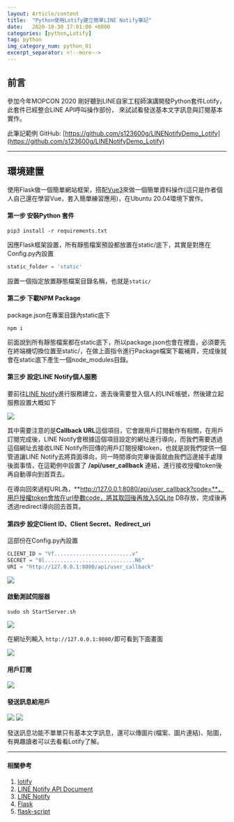 ```yaml
---
layout: Article/content
title:  "Python使用Lotify建立簡單LINE Notify筆記"
date:   2020-10-30 17:01:00 +0800
categories: [python,Lotify]
tag: python
img_category_num: python_01
excerpt_separator: <!--more-->
---
```


<!--more-->

## 前言

參加今年MOPCON 2020 剛好聽到LINE自家工程師演講開發Python套件Lotify，此套件已經整合LINE API呼叫操作部份， 來試試看發送基本文字訊息與訂閱基本實作。

此筆記範例 GitHub: [https://github.com/s123600g/LINENotifyDemo_Lotify](https://github.com/s123600g/LINENotifyDemo_Lotify)

---

## 環境建置

使用Flask做一個簡單網站框架，搭配[Vue3](https://vuejs.org/)來做一個簡單資料操作(這只是作者個人自己還在學習Vue，套入簡單練習應用)，在Ubuntu 20.04環境下實作。

#### 第一步 安裝Python 套件
```shell
pip3 install -r requirements.txt
```

因應Flask框架設置，所有靜態檔案預設都放置在static/底下，其實是對應在Config.py內設置

```python
static_folder = 'static'
```

設置一個指定放置靜態檔案目錄名稱，也就是`static/`

#### 第二步 下載NPM Package

package.json在專案目錄內static底下
```shell
npm i
```

前面說到所有靜態檔案都在static底下，所以package.json也會在裡面，必須要先在終端機切換位置至static/，在做上面指令進行Package檔案下載補齊，完成後就會在static底下產生一個node_modules目錄。


#### 第三步 設定LINE Notify個人服務

要前往[LINE Notify](https://notify-bot.line.me/zh_TW/)進行服務建立，進去後需要登入個人的LINE帳號，然後建立起服務設置大概如下

<img src="python_01.jpg" class="img-fluid rounded mx-auto" >

其中需要注意的是**Callback URL**這個項目，它會跟用戶訂閱動作有相關，在用戶訂閱完成後，LINE Notify會根據這個項目設定的網址進行導向，而我們需要透過這個網址去接收LINE Notify所回傳的用戶訂閱授權token，也就是說我們提供一個管道讓LINE Notify去將頁面導向，同一時間導向完畢後面就由我們這邊接手處理後面事情，在這範例中設置了 **/api/user_callback** 連結，進行接收授權token後再自動導向到首頁去。

<script src="https://gist.github.com/s123600g/bbcb0379a72a51f7f383d54817278783.js"></script>

在導向回來過程URL為，**http://127.0.0.1:8080/api/user_callback?code=**，用戶授權token會放在url參數code，將其取回後再放入SQLite DB存放，完成後再透過redirect導向回去首頁。


#### 第四步 設定Client ID、Client Secret、Redirect_uri

這部份在Config.py內設置
```python
CLIENT_ID = "Vf.........................v"
SECRET = "0l.............................N6"
URI = "http://127.0.0.1:8080/api/user_callback"
```

<img src="python_01-2.png" class="img-fluid rounded mx-auto" >


#### 啟動測試伺服器

```shell
sudo sh StartServer.sh
```

<img src="python_01-3.png" class="img-fluid rounded mx-auto" >


在網址列輸入 `http://127.0.0.1:8080/`即可看到下面畫面

<img src="python_01-4.png" class="img-fluid rounded mx-auto" >

#### 用戶訂閱

<img src="python_01-5.png" class="img-fluid rounded mx-auto" >


#### 發送訊息給用戶

<img src="python_01-6.jpg" class="img-fluid rounded mx-auto" >

<img src="python_01-7.jpeg" class="img-fluid rounded mx-auto" >


發送訊息功能不單單只有基本文字訊息，還可以傳圖片(檔案、圖片連結)、貼圖，有興趣讀者可以去看看Lotify了解。


---

#### 相關參考

1. [lotify](https://github.com/louis70109/lotify)
2. [LINE Notify API Document](https://notify-bot.line.me/doc/en/)
3. [LINE Notify](https://notify-bot.line.me/zh_TW/)
4. [Flask](https://flask.palletsprojects.com/en/1.1.x/)
5. [flask-script](https://flask-script.readthedocs.io/en/latest/)

